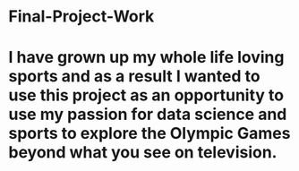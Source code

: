 # Final-Project-Work

# I have grown up my whole life loving sports and as a result I wanted to use this project as an opportunity to use my passion for data science and sports to explore the Olympic Games beyond what you see on television.
